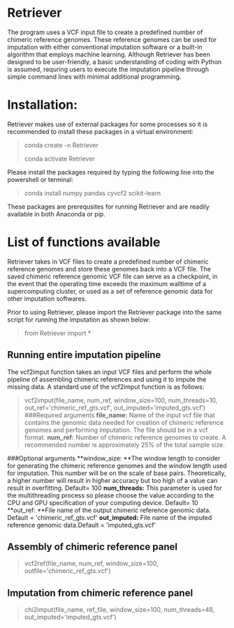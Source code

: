 # Retriever
The program uses a VCF input file to create a predefined number of chimeric reference genomes. These reference genomes can be used for imputation with either conventional imputation software or a built-in algorithm that employs machine learning. Although Retriever has been designed to be user-friendly, a basic understanding of coding with Python is assumed, requring users to execute the imputation pipeline through simple command lines with minimal additional programming.

# Installation:
Retriever makes use of external packages for some processes so it is recommended to install these packages in a virtual environment:
> conda create -n Retriever
> 
> conda activate Retriever

Please install the packages required by typing the following line  into the powershell or terminal:
>conda install numpy pandas cyvcf2 scikit-learn

These packages are prerequsites for running Retriever and are readily available in both Anaconda or pip.

# List of functions available
Retriever takes in VCF files to create a predefined number of chimeric reference genomes and store these genomes back into a VCF file. The saved chimeric reference genomic VCF file can serve as a checkpoint, in the event that the operating time exceeds the maximum walltime of a supercomputing cluster, or used as a set of reference genomic data for other imputation softwares. 

Prior to using Retriever, please import the Retriever package into the same script for running the imputation as shown below:
>from Retriever import *


## Running entire imputation pipeline
The vcf2imput function takes an input VCF files and perform the whole pipeline of assembling chimeric references and using it to impute the missing data. A standard use of the vcf2imput function is as follows:
>vcf2imput(file_name, num_ref, window_size=100, num_threads=10, out_ref='chimeric_ref_gts.vcf', out_imputed='imputed_gts.vcf')
###Required arguments
**file_name:** Name of the input vcf file that contains the genomic data needed for creation of chimeric reference genomes and performing imputation. The file should be in a vcf format.
**num_ref:** Number of chimeric reference genomes to create. A recommended number is approximately 25% of the total sample size.

###Optional arguments
**window_size: **The window length to consider for generating the chimeric reference genomes and the window length used for imputation. This number will be on the scale of base pairs. Theoretically, a higher number will result in higher accuracy but too high of a value can result in overfitting. Default= 100
**num_threads:** This parameter is used for the multithreading process so please choose the value according to the CPU and GPU specification of your computing device. Default= 10
**out_ref: **File name of the output chimeric reference genomic data. Default = 'chimeric_ref_gts.vcf'
**out_imputed:** File name of the imputed reference genomic data.Default = 'imputed_gts.vcf'

## Assembly of chimeric reference panel
>vcf2ref(file_name, num_ref, window_size=100, outfile='chimeric_ref_gts.vcf')

## Imputation from chimeric reference panel
>chi2imput(file_name, ref_file, window_size=100, num_threads=48, out_imputed='imputed_gts.vcf')
